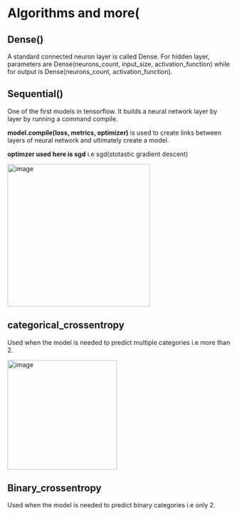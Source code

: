 # Algorithms and more(

## Dense()
A standard connected neuron layer is called Dense. For hidden layer, parameters are Dense(neurons_count, input_size, activation_function) while for output is 
Dense(neurons_count, activation_function).

## Sequential()
One of the first models in tensorflow. It builds a neural network layer by layer by running a command compile.

**model.compile(loss, metrics, optimizer)** is used to create links between layers of neural network and ultimately create a model.

**optimzer used here is sgd** i.e sgd(stotastic gradient descent)

<img width="320" alt="image" src="https://github.com/AbdulHadi806/Machine-learning-Basic-notes/assets/113926529/27f9b346-59a7-42b8-8dd1-81e74fd0c218">

## categorical_crossentropy
Used when the model is needed to predict multiple categories i.e more than 2.

<img width="246" alt="image" src="https://github.com/AbdulHadi806/Machine-learning-Basic-notes/assets/113926529/a70c9c5d-f41b-4d38-8dc3-2c47f88e3da6">

## Binary_crossentropy

Used when the model is needed to predict binary categories i.e only 2.
